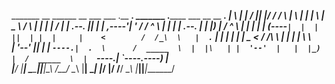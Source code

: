  _______   __    ______  __  ___         ___      .__   __.  _______     .______        ___       __       __          _______.
|       \ |  |  /      ||  |/  /        /   \     |  \ |  | |       \    |   _  \      /   \     |  |     |  |        /       |
|  .--.  ||  | |  ,----'|  '  /        /  ^  \    |   \|  | |  .--.  |   |  |_)  |    /  ^  \    |  |     |  |       |   (----`
|  |  |  ||  | |  |     |    <        /  /_\  \   |  . `  | |  |  |  |   |   _  <    /  /_\  \   |  |     |  |        \   \    
|  '--'  ||  | |  `----.|  .  \      /  _____  \  |  |\   | |  '--'  |   |  |_)  |  /  _____  \  |  `----.|  `----.----)   |   
|_______/ |__|  \______||__|\__\    /__/     \__\ |__| \__| |_______/    |______/  /__/     \__\ |_______||_______|_______/    
                                                                                                                               
